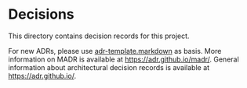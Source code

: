 # Decisions

This directory contains decision records for this project.

For new ADRs, please use [adr-template.markdown](adr-template.markdown) as basis.
More information on MADR is available at <https://adr.github.io/madr/>.
General information about architectural decision records is available at <https://adr.github.io/>.
